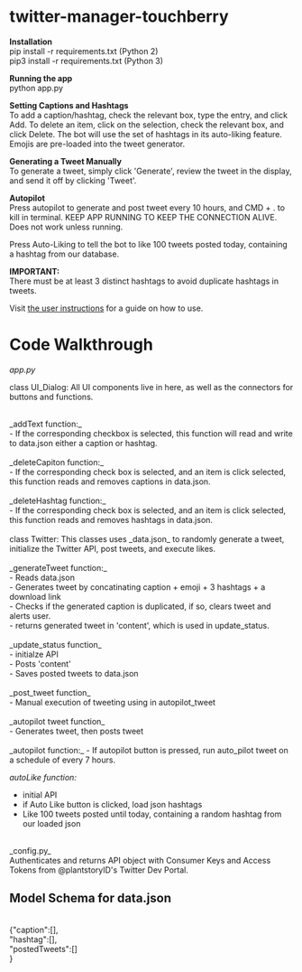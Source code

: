 # twitter-manager-touchberry<br>

**Installation**<br>
pip install -r requirements.txt (Python 2)<br>
pip3 install -r requirements.txt (Python 3)

**Running the app** <br>
python app.py

**Setting Captions and Hashtags**<br>
To add a caption/hashtag, check the relevant box, type the entry, and click Add. To delete an item, click on the selection, check the relevant box, and click Delete. The bot will use the set of hashtags in its auto-liking feature. Emojis are pre-loaded into the tweet generator.

**Generating a Tweet Manually**<br>
To generate a tweet, simply click 'Generate', review the tweet in the display, and send it off by clicking 'Tweet'.

**Autopilot**<br>
Press autopilot to generate and post tweet every 10 hours, and CMD + . to kill in terminal. KEEP APP RUNNING TO KEEP THE CONNECTION ALIVE. Does not work unless running.

Press Auto-Liking to tell the bot to like 100 tweets posted today, containing a hashtag from our database.

**IMPORTANT:**<br>
There must be at least 3 distinct hashtags to avoid duplicate hashtags in tweets.

Visit <a href="https://docs.google.com/document/d/1pDtGN6FB9lRU6e_WI2-DlwFCBg4rOWROhXiDPJgEu6U/edit?usp=sharing">the user instructions</a> for a guide on how to use.

# Code Walkthrough <br>

_app.py_<br>

class UI_Dialog: All UI components live in here, as well as the connectors for buttons and functions.
<br>

<br>
_addText function:_<br>
- If the corresponding checkbox is selected, this function will read and write to data.json either a caption or hashtag.<br>

<br>
_deleteCapiton function:_<br>
- If the corresponding check box is selected, and an item is click selected, this function reads and removes captions in data.json.<br>

<br>
_deleteHashtag function:_<br>
- If the corresponding check box is selected, and an item is click selected, this function reads and removes hashtags in data.json.<br>

<br>
class Twitter: This classes uses _data.json_ to randomly generate a tweet, initialize the Twitter API, post tweets, and execute likes.<br>

<br>
_generateTweet function:_<br>
- Reads data.json<br>
- Generates tweet by concatinating caption + emoji + 3 hashtags + a download link<br>
- Checks if the generated caption is duplicated, if so, clears tweet and alerts user.<br>
- returns generated tweet in 'content', which is used in update_status.<br>

<br>
_update_status function_<br>
- initialze API<br>
- Posts 'content'<br>
- Saves posted tweets to data.json <br>

<br>
_post_tweet function_<br>
- Manual execution of tweeting using in autopilot_tweet<br>

<br>
_autopilot tweet function_ <br>
- Generates tweet, then posts tweet<br>

<br>
_autopilot function:_
- If autopilot button is pressed, run auto_pilot tweet on a schedule of every 7 hours.<br>

_autoLike function:_
- initial API<br>
- if Auto Like button is clicked, load json hashtags<br>
- Like 100 tweets posted until today, containing a random hashtag from our loaded json<br>
<br>
_config.py_<br>
Authenticates and returns API object with Consumer Keys and Access Tokens from @plantstoryID's Twitter Dev Portal.<br>

## Model Schema for data.json <br>
<br>
{"caption":[],<br>
 "hashtag":[],<br>
 "postedTweets":[]<br>
}
